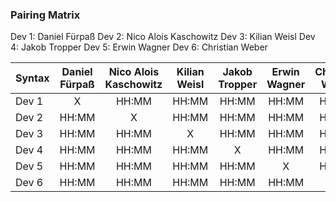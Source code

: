 ### Pairing Matrix
Dev 1: Daniel Fürpaß
Dev 2: Nico Alois Kaschowitz
Dev 3: Kilian Weisl
Dev 4: Jakob Tropper
Dev 5: Erwin Wagner
Dev 6: Christian Weber






| Syntax      | Daniel Fürpaß       | Nico Alois Kaschowitz       | Kilian Weisl       | Jakob Tropper       | Erwin Wagner       | Christian Weber       | 
| :---        |    :----:   |    :----:   |    :----:   |    :----:   |    :----:   |    :----:   | 
| Dev 1       | X           | HH:MM       | HH:MM       | HH:MM       | HH:MM       | HH:MM       | 
| Dev 2       | HH:MM       | X           | HH:MM       | HH:MM       | HH:MM       | HH:MM       | 
| Dev 3       | HH:MM       | HH:MM       | X           | HH:MM       | HH:MM       | HH:MM       | 
| Dev 4       | HH:MM       | HH:MM       | HH:MM       | X           | HH:MM       | HH:MM       | 
| Dev 5       | HH:MM       | HH:MM       | HH:MM       | HH:MM       | X           | HH:MM       |
| Dev 6       | HH:MM       | HH:MM       | HH:MM       | HH:MM       | HH:MM       | X           | 
